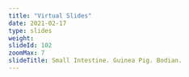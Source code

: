 ```yaml
---
title: "Virtual Slides"
date: 2021-02-17
type: slides
weight:
slideId: 102
zoomMax: 7
slideTitle: Small Intestine. Guinea Pig. Bodian.
---
```

